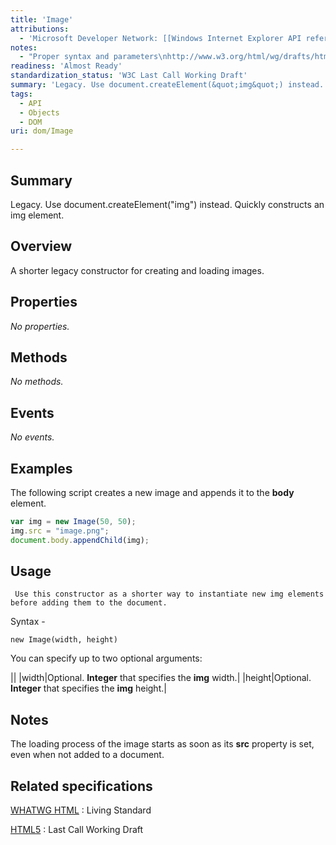 ```yaml
---
title: 'Image'
attributions:
  - 'Microsoft Developer Network: [[Windows Internet Explorer API reference](http://msdn.microsoft.com/en-us/library/ie/hh828809%28v=vs.85%29.aspx) Article]'
notes:
  - "Proper syntax and parameters\nhttp://www.w3.org/html/wg/drafts/html/CR/embedded-content-0.html#dom-image"
readiness: 'Almost Ready'
standardization_status: 'W3C Last Call Working Draft'
summary: 'Legacy. Use document.createElement(&quot;img&quot;) instead. Quickly constructs an img element.'
tags:
  - API
  - Objects
  - DOM
uri: dom/Image

---
```

## Summary

Legacy. Use document.createElement(&quot;img&quot;) instead. Quickly constructs an img element.

## Overview

A shorter legacy constructor for creating and loading images.

## Properties

*No properties.*

## Methods

*No methods.*

## Events

*No events.*

## Examples

The following script creates a new image and appends it to the **body** element.

``` js
var img = new Image(50, 50);
img.src = "image.png";
document.body.appendChild(img);
```

## Usage

     Use this constructor as a shorter way to instantiate new img elements before adding them to the document.

Syntax -

`new Image(width, height)`

You can specify up to two optional arguments:

||
|width|Optional. **Integer** that specifies the **img** width.|
|height|Optional. **Integer** that specifies the **img** height.|

## Notes

The loading process of the image starts as soon as its **src** property is set, even when not added to a document.

## Related specifications

[WHATWG HTML](http://www.whatwg.org/specs/web-apps/current-work/multipage/embedded-content.html#the-img-element)
:   Living Standard

[HTML5](http://www.w3.org/TR/html5/embedded-content-0.html#the-img-element)
:   Last Call Working Draft
